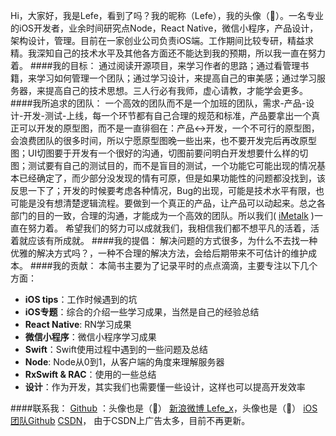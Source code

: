 Hi，大家好，我是Lefe，看到了吗？我的昵称（Lefe），我的头像（🌻）。一名专业的iOS开发者，业余时间研究点Node，React Native，微信小程序，产品设计，架构设计，管理。目前在一家创业公司负责iOS端。工作期间比较专研，精益求精。我深知自己的技术水平及其他各方面还不能达到我的预期，所以我一直在努力着。
####我的目标：
通过阅读开源项目，来学习作者的思路；通过看管理书籍，来学习如何管理一个团队；通过学习设计，来提高自己的审美感；通过学习服务器，来提高自己的技术思想。三人行必有我师，虚心请教，才能学会更多。
####我所追求的团队：
一个高效的团队而不是一个加班的团队，需求-产品-设计-开发-测试-上线，每一个环节都有自己合理的规范和标准，产品要拿出一个真正可以开发的原型图，而不是一直徘徊在：产品<->开发，一个不可行的原型图，会浪费团队的很多时间，所以宁愿原型图晚一些出来，也不要开发完后再改原型图；UI切图要于开发有一个很好的沟通，切图前要问明白开发想要什么样的切图；测试要有自己的测试目的，而不是盲目的测试，一个功能它可能出现的情况基本已经确定了，而少部分没发现的情有可原，但是如果功能性的问题都没找到，该反思一下了；开发的时候要考虑各种情况，Bug的出现，可能是技术水平有限，也可能是没有想清楚逻辑流程。要做到一个真正的产品，让产品可以动起来。总之各部门的目的一致，合理的沟通，才能成为一个高效的团队。所以我们( [iMetalk](https://github.com/iMetalk) )一直在努力着。 希望我们的努力可以成就我们，我相信我们都不想平凡的活着，活着就应该有所成就。
####我的提倡：
解决问题的方式很多，为什么不去找一种优雅的解决方式吗？，一种不合理的解决方法，会给后期带来不可估计的维护成本。
####我的贡献：
本简书主要为了记录平时的点点滴滴，主要专注以下几个方面：
- **iOS tips**：工作时候遇到的坑
- **iOS专题**：综合的介绍一些学习成果，当然是自己的经验总结
- **React Native**: RN学习成果
- **微信小程序**：微信小程序学习成果
- **Swift**：Swift使用过程中遇到的一些问题及总结
- **Node**: Node从0到1，从客户端的角度来理解服务器
- **RxSwift & RAC**：使用的一些总结
- **设计**：作为开发，其实我们也需要懂一些设计，这样也可以提高开发效率

####联系我：
[Github](https://github.com/lefex)  ：头像也是（🌻）
[新浪微博 Lefe_x](http://www.weibo.com/5953150140/profile?rightmod=1&wvr=6&mod=personnumber&is_all=1)，头像也是（🌻）
[iOS团队Github](https://github.com/iMetalk)
[CSDN](http://blog.csdn.net/u010618987/article/details/39482073)， 由于CSDN上广告太多，目前不再更新。
